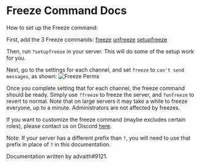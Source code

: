# Freeze Command Docs
How to set up the Freeze command:

First, add the 3 Freeze commands: [freeze](https://github.com/DynoCC/Dyno-Custom-Commands/blob/master/Freeze.txt) [unfreeze](https://github.com/DynoCC/Dyno-Custom-Commands/blob/master/unfreeze.txt) [setupfreeze](https://github.com/DynoCC/Dyno-Custom-Commands/blob/master/setupfreeze.txt)

Then, run `?setupfreeze` in your server. This will do some of the setup work for you.

Next, go to the settings for each channel, and set `freeze` to `can't send messages`, as shown:
![Freeze Perms](https://cdn.discordapp.com/attachments/252296452708106240/337698978621685761/unknown.png)

Once you complete setting that for each channel, the freeze command should be ready. Simply use `?freeze` to freeze the server, and `?unfreeze` to revert to normal.
Note that on large servers it may take a while to freeze everyone, up to a minute.
Administrators are not affected by freezes.

If you want to customize the freeze command (maybe excludes certain roles), please contact us on Discord [here](https://discord.gg/8xBag8Q).

Note: If your server has a different prefix than `?`, you will need to use that prefix in place of `?` in this documentation.

Documentation written by advaith#9121.
